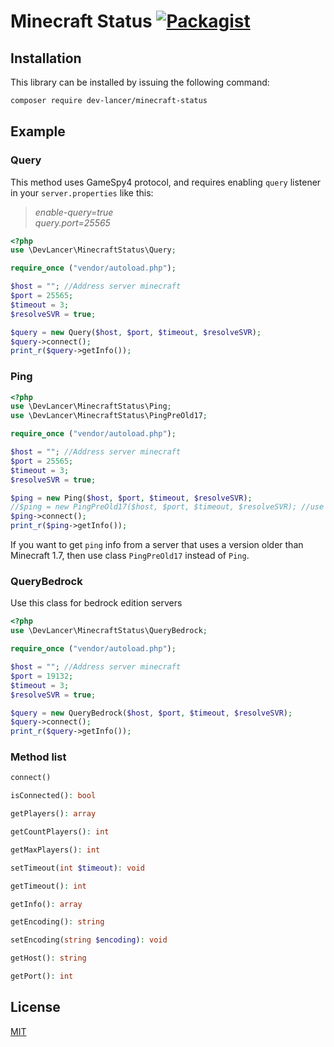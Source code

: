 # Minecraft Status [![Packagist](https://img.shields.io/packagist/dt/dev-lancer/minecraft-status.svg)](https://packagist.org/packages/dev-lancer/minecraft-status)

## Installation
This library can be installed by issuing the following command:
```bash
composer require dev-lancer/minecraft-status
```

## Example

### Query

This method uses GameSpy4 protocol, and requires enabling `query` listener in your `server.properties` like this:

> *enable-query=true*<br>
> *query.port=25565*

```php
<?php
use \DevLancer\MinecraftStatus\Query;

require_once ("vendor/autoload.php");

$host = ""; //Address server minecraft
$port = 25565;
$timeout = 3;
$resolveSVR = true;

$query = new Query($host, $port, $timeout, $resolveSVR);
$query->connect();
print_r($query->getInfo());
```

### Ping

```php
<?php
use \DevLancer\MinecraftStatus\Ping;
use \DevLancer\MinecraftStatus\PingPreOld17;

require_once ("vendor/autoload.php");

$host = ""; //Address server minecraft
$port = 25565;
$timeout = 3;
$resolveSVR = true;

$ping = new Ping($host, $port, $timeout, $resolveSVR);
//$ping = new PingPreOld17($host, $port, $timeout, $resolveSVR); //use when version is older than Minecraft 1.7
$ping->connect();
print_r($ping->getInfo());
```

If you want to get `ping` info from a server that uses a version older than Minecraft 1.7, then use class `PingPreOld17` instead of `Ping`.


### QueryBedrock

Use this class for bedrock edition servers

```php
<?php
use \DevLancer\MinecraftStatus\QueryBedrock;

require_once ("vendor/autoload.php");

$host = ""; //Address server minecraft
$port = 19132;
$timeout = 3;
$resolveSVR = true;

$query = new QueryBedrock($host, $port, $timeout, $resolveSVR);
$query->connect();
print_r($query->getInfo());
```

### Method list
```php
connect()
```

```php
isConnected(): bool
```

```php
getPlayers(): array
```

```php
getCountPlayers(): int
```

```php
getMaxPlayers(): int
```

```php
setTimeout(int $timeout): void
```

```php
getTimeout(): int
```

```php
getInfo(): array
```

```php
getEncoding(): string
```

```php
setEncoding(string $encoding): void
```

```php
getHost(): string
```

```php
getPort(): int
```

## License

[MIT](LICENSE)